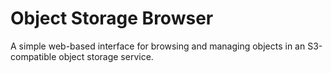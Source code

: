 # Object Storage Browser
A simple web-based interface for browsing and managing objects in an S3-compatible object storage service.
